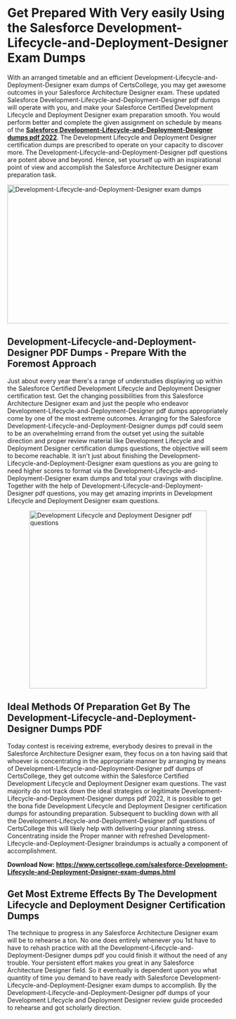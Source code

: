 <h1><strong>Get Prepared With Very easily Using the Salesforce Development-Lifecycle-and-Deployment-Designer Exam Dumps&nbsp;</strong></h1>
<p><span style="font-weight: 400;">With an arranged timetable and an efficient  Development-Lifecycle-and-Deployment-Designer exam dumps of CertsCollege, you may get awesome outcomes in your Salesforce Architecture Designer exam. These updated Salesforce Development-Lifecycle-and-Deployment-Designer pdf dumps will operate with you, and make your Salesforce Certified Development Lifecycle and Deployment Designer exam preparation smooth. You would perform better and complete the given assignment on schedule by means of the <strong><a href="https://www.certscollege.com/salesforce-Development-Lifecycle-and-Deployment-Designer-exam-dumps.html">Salesforce Development-Lifecycle-and-Deployment-Designer dumps pdf 2022</a></strong>. The Development Lifecycle and Deployment Designer certification dumps are prescribed to operate on your capacity to discover more. The  Development-Lifecycle-and-Deployment-Designer pdf questions are potent above and beyond. Hence, set yourself up with an inspirational point of view and accomplish the Salesforce Architecture Designer exam preparation task.&nbsp;</span></p>
<p><span style="font-weight: 400;"><img style="display: block; margin-left: auto; margin-right: auto;" src="https://i.ibb.co/CPDK3ps/Yellow-and-Blue-Initiative-Blog-Banner.png" alt="Development-Lifecycle-and-Deployment-Designer exam dumps" width="559" height="315" /></span></p>
<h2><strong>Development-Lifecycle-and-Deployment-Designer PDF Dumps - Prepare With the Foremost Approach</strong></h2>
<p><span style="font-weight: 400;">Just about every year there's a range of understudies displaying up within the Salesforce Certified Development Lifecycle and Deployment Designer certification test. Get the changing possibilities from this Salesforce Architecture Designer exam and just the people who endeavor Development-Lifecycle-and-Deployment-Designer pdf dumps appropriately come by one of the most extreme outcomes. Arranging for the Salesforce Development-Lifecycle-and-Deployment-Designer dumps pdf could seem to be an overwhelming errand from the outset yet using the suitable direction and proper review material like Development Lifecycle and Deployment Designer certification dumps questions, the objective will seem to become reachable. It isn't just about finishing the Development-Lifecycle-and-Deployment-Designer exam questions as you are going to need higher scores to format via the Development-Lifecycle-and-Deployment-Designer exam dumps and total your cravings with discipline. Together with the help of Development-Lifecycle-and-Deployment-Designer pdf questions, you may get amazing imprints in Development Lifecycle and Deployment Designer exam questions.</span></p>
<p><span style="font-weight: 400;"><a href="https://tinyurl.com/yd3ltfuh"><img style="display: block; margin-left: auto; margin-right: auto;" src="https://i.ibb.co/9tMrhdY/Teacher-Appreciation-Invitation.png" alt="Development Lifecycle and Deployment Designer pdf questions " width="404" height="404" /></a></span></p>
<h2><strong>Ideal Methods Of Preparation Get By The Development-Lifecycle-and-Deployment-Designer Dumps PDF</strong></h2>
<p><span style="font-weight: 400;">Today contest is receiving extreme, everybody desires to prevail in the Salesforce Architecture Designer exam, they focus on a ton having said that whoever is concentrating in the appropriate manner by arranging by means of Development-Lifecycle-and-Deployment-Designer pdf dumps of CertsCollege, they get outcome within the Salesforce Certified Development Lifecycle and Deployment Designer exam questions. The vast majority do not track down the ideal strategies or legitimate Development-Lifecycle-and-Deployment-Designer dumps pdf 2022, it is possible to get the bona fide Development Lifecycle and Deployment Designer certification dumps for astounding preparation. Subsequent to buckling down with all the  Development-Lifecycle-and-Deployment-Designer pdf questions of CertsCollege this will likely help with delivering your planning stress. Concentrating inside the Proper manner with refreshed Development-Lifecycle-and-Deployment-Designer braindumps is actually a component of accomplishment.</span></p>
<p><span style="font-weight: 400;"><strong>Download Now: <a href="https://www.certscollege.com/salesforce-Development-Lifecycle-and-Deployment-Designer-exam-dumps.html">https://www.certscollege.com/salesforce-Development-Lifecycle-and-Deployment-Designer-exam-dumps.html</a></strong></span></p>
<h2><strong>Get Most Extreme Effects By The Development Lifecycle and Deployment Designer Certification Dumps</strong></h2>
<p><span style="font-weight: 400;">The technique to progress in any Salesforce Architecture Designer exam will be to rehearse a ton. No one does entirely whenever you 1st have to have to rehash practice with all the Development-Lifecycle-and-Deployment-Designer dumps pdf you could finish it without the need of any trouble. Your persistent effort makes you great in any Salesforce Architecture Designer field. So it eventually is dependent upon you what quantity of time you demand to have ready with Salesforce Development-Lifecycle-and-Deployment-Designer exam dumps to accomplish. By the Development-Lifecycle-and-Deployment-Designer pdf dumps of your Development Lifecycle and Deployment Designer review guide proceeded to rehearse and got scholarly direction.</span></p>
